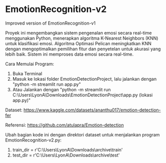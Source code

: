 # EmotionRecognition-v2
Improved version of EmotionRecognition-v1

Proyek ini mengembangkan sistem pengenalan emosi secara real-time menggunakan Python, menerapkan algoritma K-Nearest Neighbors (KNN) untuk klasifikasi emosi. Algoritma Optimasi Pelican meningkatkan KNN dengan mengoptimalkan pemilihan fitur dan penyetelan untuk akurasi yang lebih baik. Sistem ini memproses data emosi secara real-time.

Cara Memulai Program: 
1. Buka Terminal
2. Masuk ke lokasi folder EmotionDetectionProject, lalu jalankan dengan "python -m streamlit run app.py"
3. Atau Jalankan dengan "python -m streamlit run C:\Users\LyonA\Downloads\EmotionDetectionProject\app.py (lokasi app.py)"

Dataset: https://www.kaggle.com/datasets/ananthu017/emotion-detection-fer

Referensi: https://github.com/atulapra/Emotion-detection

Ubah bagian kode ini dengan direktori dataset untuk menjalankan program EmotionRecognition-v2.py:
1. train_dir = r'C:\Users\LyonA\Downloads\archive\train'
2. test_dir = r'C:\Users\LyonA\Downloads\archive\test'